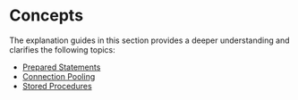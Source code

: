 # Concepts

The explanation guides in this section provides a deeper understanding and clarifies the following topics:

* [Prepared Statements](/connect-data/concepts/how-to-use-prepared-statements)
* [Connection Pooling](/connect-data/concepts/connection-pooling)
* [Stored Procedures](/connect-data/concepts/returning-data-from-a-stored-procedure)